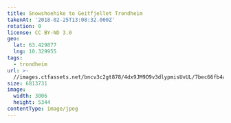```yaml
---
title: Snowshoehike to Geitfjellet Trondheim
takenAt: '2018-02-25T13:08:32.000Z'
rotation: 0
license: CC BY-ND 3.0
geo:
  lat: 63.429877
  lng: 10.329955
tags:
  - trondheim
url: >-
  //images.ctfassets.net/bncv3c2gt878/4dx9JM9O9v3dlypmisUvUL/7bec66fb4a962ed82e1845e32ceea032/snowshoehike-to-geitfjellet-trondheim_39770262344_o
size: 6813731
image:
  width: 3006
  height: 5344
contentType: image/jpeg
---
```



